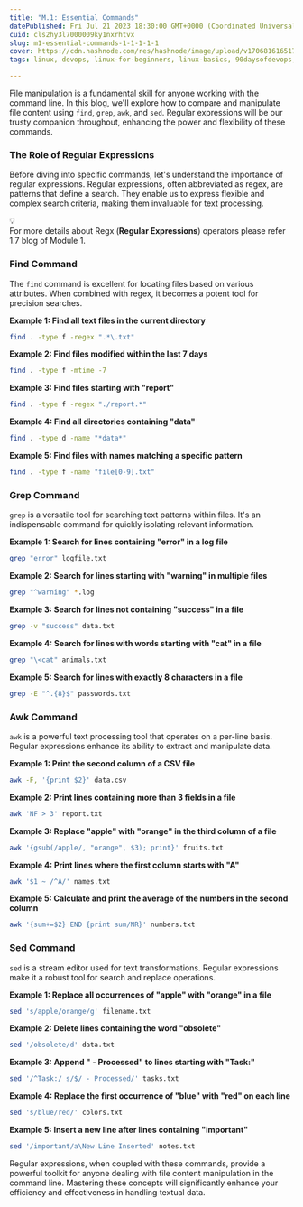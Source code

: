 ```yaml
---
title: "M.1: Essential Commands"
datePublished: Fri Jul 21 2023 18:30:00 GMT+0000 (Coordinated Universal Time)
cuid: cls2hy3l7000009ky1nxrhtvx
slug: m1-essential-commands-1-1-1-1-1
cover: https://cdn.hashnode.com/res/hashnode/image/upload/v1706816165178/89ff48b8-dd4a-4fac-8f88-2b9906073a58.png
tags: linux, devops, linux-for-beginners, linux-basics, 90daysofdevops, shubhamlondhe

---
```


File manipulation is a fundamental skill for anyone working with the command line. In this blog, we'll explore how to compare and manipulate file content using `find`, `grep`, `awk`, and `sed`. Regular expressions will be our trusty companion throughout, enhancing the power and flexibility of these commands.

### **The Role of Regular Expressions**

Before diving into specific commands, let's understand the importance of regular expressions. Regular expressions, often abbreviated as regex, are patterns that define a search. They enable us to express flexible and complex search criteria, making them invaluable for text processing.

<div data-node-type="callout">
<div data-node-type="callout-emoji">💡</div>
<div data-node-type="callout-text">For more details about Regx (<strong>Regular Expressions</strong>) operators please refer 1.7 blog of Module 1.</div>
</div>

### **Find Command**

The `find` command is excellent for locating files based on various attributes. When combined with regex, it becomes a potent tool for precision searches.

**Example 1: Find all text files in the current directory**

```bash
find . -type f -regex ".*\.txt"
```

**Example 2: Find files modified within the last 7 days**

```bash
find . -type f -mtime -7
```

**Example 3: Find files starting with "report"**

```bash
find . -type f -regex "./report.*"
```

**Example 4: Find all directories containing "data"**

```bash
find . -type d -name "*data*"
```

**Example 5: Find files with names matching a specific pattern**

```bash
find . -type f -name "file[0-9].txt"
```

### **Grep Command**

`grep` is a versatile tool for searching text patterns within files. It's an indispensable command for quickly isolating relevant information.

**Example 1: Search for lines containing "error" in a log file**

```bash
grep "error" logfile.txt
```

**Example 2: Search for lines starting with "warning" in multiple files**

```bash
grep "^warning" *.log
```

**Example 3: Search for lines not containing "success" in a file**

```bash
grep -v "success" data.txt
```

**Example 4: Search for lines with words starting with "cat" in a file**

```bash
grep "\<cat" animals.txt
```

**Example 5: Search for lines with exactly 8 characters in a file**

```bash
grep -E "^.{8}$" passwords.txt
```

### **Awk Command**

`awk` is a powerful text processing tool that operates on a per-line basis. Regular expressions enhance its ability to extract and manipulate data.

**Example 1: Print the second column of a CSV file**

```bash
awk -F, '{print $2}' data.csv
```

**Example 2: Print lines containing more than 3 fields in a file**

```bash
awk 'NF > 3' report.txt
```

**Example 3: Replace "apple" with "orange" in the third column of a file**

```bash
awk '{gsub(/apple/, "orange", $3); print}' fruits.txt
```

**Example 4: Print lines where the first column starts with "A"**

```bash
awk '$1 ~ /^A/' names.txt
```

**Example 5: Calculate and print the average of the numbers in the second column**

```bash
awk '{sum+=$2} END {print sum/NR}' numbers.txt
```

### **Sed Command**

`sed` is a stream editor used for text transformations. Regular expressions make it a robust tool for search and replace operations.

**Example 1: Replace all occurrences of "apple" with "orange" in a file**

```bash
sed 's/apple/orange/g' filename.txt
```

**Example 2: Delete lines containing the word "obsolete"**

```bash
sed '/obsolete/d' data.txt
```

**Example 3: Append " - Processed" to lines starting with "Task:"**

```bash
sed '/^Task:/ s/$/ - Processed/' tasks.txt
```

**Example 4: Replace the first occurrence of "blue" with "red" on each line**

```bash
sed 's/blue/red/' colors.txt
```

**Example 5: Insert a new line after lines containing "important"**

```bash
sed '/important/a\New Line Inserted' notes.txt
```

Regular expressions, when coupled with these commands, provide a powerful toolkit for anyone dealing with file content manipulation in the command line. Mastering these concepts will significantly enhance your efficiency and effectiveness in handling textual data.